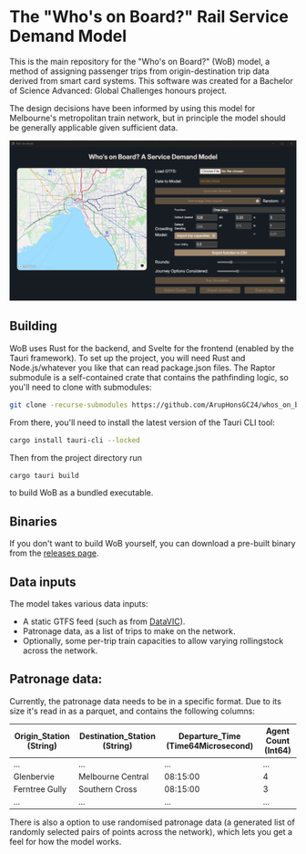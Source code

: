 # The "Who's on Board?" Rail Service Demand Model

This is the main repository for the "Who's on Board?" (WoB) model, a method of assigning passenger trips from origin-destination trip data derived from smart card systems.
This software was created for a Bachelor of Science Advanced: Global Challenges honours project.

The design decisions have been informed by using this model for Melbourne's metropolitan train network, but in principle the model should be generally applicable given sufficient data.

![Who's on Board? UI](media/ui.png)

## Building

WoB uses Rust for the backend, and Svelte for the frontend (enabled by the Tauri framework). To set up the project, you will need Rust and Node.js/whatever you like that can read package.json files.
The Raptor submodule is a self-contained crate that contains the pathfinding logic, so you'll need to clone with submodules:
```bash
git clone -recurse-submodules https://github.com/ArupHonsGC24/whos_on_board.git
```

From there, you'll need to install the latest version of the Tauri CLI tool:
```bash
cargo install tauri-cli --locked
```

Then from the project directory run
```bash
cargo tauri build
```
to build WoB as a bundled executable.

## Binaries

If you don't want to build WoB yourself, you can download a pre-built binary 
from the [releases page](https://github.com/ArupHonsGC24/whos_on_board/releases/latest).

## Data inputs

The model takes various data inputs:
- A static GTFS feed (such as from [DataVIC](https://discover.data.vic.gov.au/dataset/timetable-and-geographic-information-gtfs)).
- Patronage data, as a list of trips to make on the network.
- Optionally, some per-trip train capacities to allow varying rollingstock across the network.

## Patronage data:

Currently, the patronage data needs to be in a specific format. Due to its size it's read in as a parquet, and contains the following columns:

| Origin_Station (String) | Destination_Station (String) | Departure_Time (Time64Microsecond) | Agent Count (Int64) |
|-------------------------|------------------------------|------------------------------------|---------------------|
| ...                     | ...                          | ...                                | ...                 |
| Glenbervie              | Melbourne Central            | 08:15:00                           | 4                   |
| Ferntree Gully          | Southern Cross               | 08:15:00                           | 3                   |
| ...                     | ...                          | ...                                | ...                 |

There is also a option to use randomised patronage data (a generated list of randomly selected pairs of points across the network), which lets you get a feel for how the model works.
